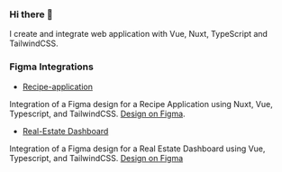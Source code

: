  ### Hi there 👋

I create and integrate web application with Vue, Nuxt, TypeScript and TailwindCSS.

### Figma Integrations

* [Recipe-application](https://figma-integration-recipe-application.netlify.app/)
  
Integration of a Figma design for a Recipe Application using Nuxt, Vue, Typescript, and TailwindCSS. [Design on Figma](https://www.figma.com/design/Ufn6GLpOMc1dgcqH23AMps/recipe-application?node-id=0-1&p=f&t=1bkA7AkkEd76KwM8-0).

* [Real-Estate Dashboard](https://figma-integration-dashboard.netlify.app/)
  
Integration of a Figma design for a Real Estate Dashboard using Vue, Typescript, and TailwindCSS. [Design on Figma](https://www.figma.com/design/0ZJaU4ehituJzzPbTXmZbI/Real-Estate-Dashboard?node-id=0-1&p=f&t=UtXakzfpX5AOKyrV-0)
